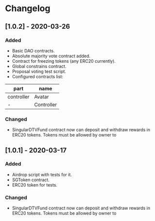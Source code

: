 # Changelog

## [1.0.2] - 2020-03-26

### Added

- Basic DAO contracts.
- Absolute majority vote contract added.
- Contract for freezing tokens (any ERC20 currently).
- Global constrains contract.
- Proposal voting test script.
- Configured contracts list:    

part  | name
------------- | -------------
controller | Avatar
- | Controller



### Changed

- SingularDTVFund contract now can deposit and withdraw rewards in ERC20 tokens. Tokens must be allowed by owner to 

## [1.0.1] - 2020-03-17

### Added

- Airdrop script with tests for it.
- SGToken contract.
- ERC20 token for tests.

### Changed

- SingularDTVFund contract now can deposit and withdraw rewards in ERC20 tokens. Tokens must be allowed by owner to 